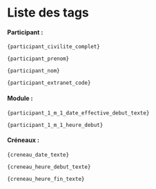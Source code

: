 # Liste des tags

#### **Participant :**

`{participant_civilite_complet}`

`{participant_prenom}`

`{participant_nom}`

`{participant_extranet_code}`


#### **Module :**

`{participant_1_m_1_date_effective_debut_texte}`

`{participant_1_m_1_heure_debut}`

#### **Créneaux :** 

`{creneau_date_texte}`

`{creneau_heure_debut_texte}`

`{creneau_heure_fin_texte}`

